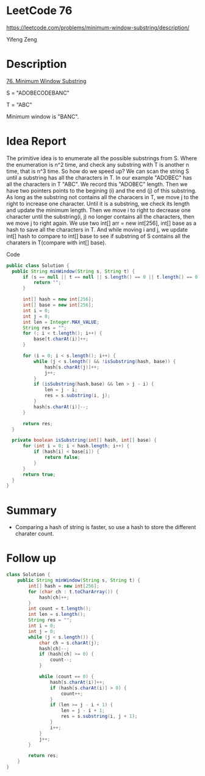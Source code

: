 # **LeetCode 76**
https://leetcode.com/problems/minimum-window-substring/description/

Yifeng Zeng

# Description
[76. Minimum Window Substring](https://leetcode.com/problems/minimum-window-substring/description/)

S = "ADOBECODEBANC"

T = "ABC"

Minimum window is "BANC".

# Idea Report
The primitive idea is to enumerate all the possible substrings from S. Where the enumeration is n^2 time, and check any substring with T is another n time, that is n^3 time. So how do we speed up?
We can scan the string S until a substring has all the characters in T. In our example "ADOBEC" has all the characters in T "ABC". We record this "ADOBEC" length. Then we have two pointers points to the begining (i) and the end (j) of this substring. As long as the substring not contains all the characers in T, we move j to the right to increase one character. Until it is a substring, we check its length and update the minimum length. Then we move i to right to decrease one character until the substring(i, j) no longer contains all the characters, then we move j to right again. We use two int[] arr = new int[256], int[] base as a hash to save all the characters in T. And while moving i and j, we update int[] hash to compare to int[] base to see if substring of S contains all the charaters in T(compare with int[] base).

Code
```java
public class Solution {
  public String minWindow(String s, String t) {
      if (s == null || t == null || s.length() == 0 || t.length() == 0) {
          return "";
      }

      int[] hash = new int[256];
      int[] base = new int[256];
      int i = 0;
      int j = 0;
      int len = Integer.MAX_VALUE;
      String res = "";
      for (; i < t.length(); i++) {
          base[t.charAt(i)]++;
      }

      for (i = 0; i < s.length(); i++) {
          while (j < s.length() && !isSubstring(hash, base)) {
              hash[s.charAt(j)]++;
              j++;
          }
          if (isSubstring(hash,base) && len > j - i) {
              len = j - i;
              res = s.substring(i, j);
          }
          hash[s.charAt(i)]--;
      }

      return res;
  }

  private boolean isSubstring(int[] hash, int[] base) {
      for (int i = 0; i < hash.length; i++) {
          if (hash[i] < base[i]) {
              return false;
          }
      }
      return true;
  }
}
```


# Summary
- Comparing a hash of string is faster, so use a hash to store the different charater count.

# Follow up
```java
class Solution {
    public String minWindow(String s, String t) {
        int[] hash = new int[256];
        for (char ch : t.toCharArray()) {
            hash[ch]++;
        }
        int count = t.length();
        int len = s.length();
        String res = "";
        int i = 0;
        int j = 0;
        while (j < s.length()) {
            char ch = s.charAt(j);
            hash[ch]--;
            if (hash[ch] >= 0) {
                count--;
            }

            while (count == 0) {
                hash[s.charAt(i)]++;
                if (hash[s.charAt(i)] > 0) {
                    count++;
                }
                if (len >= j - i + 1) {
                    len = j - i + 1;
                    res = s.substring(i, j + 1);
                }
                i++;
            }
            j++;
        }

        return res;
    }
}
```
